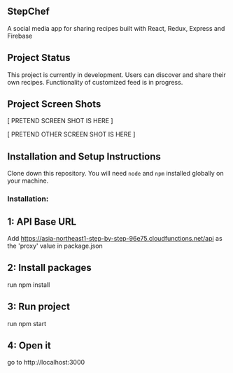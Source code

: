 ## StepChef

A social media app for sharing recipes built with React, Redux, Express and Firebase

## Project Status

This project is currently in development. Users can discover and share their own recipes. Functionality of customized feed is in progress.

## Project Screen Shots

[ PRETEND SCREEN SHOT IS HERE ]

[ PRETEND OTHER SCREEN SHOT IS HERE ]

## Installation and Setup Instructions

Clone down this repository. You will need `node` and `npm` installed globally on your machine.  

### Installation:

## 1: API Base URL
Add https://asia-northeast1-step-by-step-96e75.cloudfunctions.net/api as the 'proxy' value in package.json

## 2: Install packages
run npm install

## 3: Run project
run  npm start

## 4: Open it
go to http://localhost:3000

